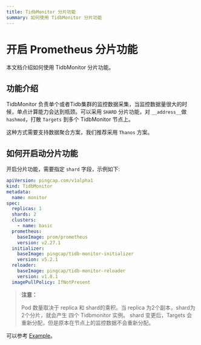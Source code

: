 ```yaml
---
title: TidbMonitor 分片功能
summary: 如何使用 TidbMonitor 分片功能
---
```


# 开启 Prometheus 分片功能

本文档介绍如何使用 TidbMonitor 分片功能。

## 功能介绍

TidbMonitor 负责单个或者Tidb集群的监控数据采集，当监控数据量很大的时候，单点计算能力会达到瓶颈。可以采用 `SHARD` 分片功能，对 `__address__`做 `hashmod`，打散 `Targets` 到多个 TidbMonitor 节点上。

这种方式需要支持数据聚合方案，我们推荐采用 `Thanos` 方案。

## 如何开启动分片功能

开启分片功能，需要指定 `shard` 字段，示例如下:

```yaml
apiVersion: pingcap.com/v1alpha1
kind: TidbMonitor
metadata:
  name: monitor
spec:
  replicas: 1
  shards: 2
  clusters:
    - name: basic
  prometheus:
    baseImage: prom/prometheus
    version: v2.27.1
  initializer:
    baseImage: pingcap/tidb-monitor-initializer
    version: v5.2.1
  reloader:
    baseImage: pingcap/tidb-monitor-reloader
    version: v1.0.1
  imagePullPolicy: IfNotPresent
```

> **注意：**
>
> Pod 数量取决于 replica 和 shard的乘积。当 replica 为2个副本，shard为2个分片，就会产生 四个 Tidbmonitor 实例。
> shard 变更后，Targets 会重新分配，但是原本在节点上的监控数据不会重新分配。

可以参考 [Example](https://github.com/pingcap/tidb-operator/tree/master/examples/monitor-shards)。
